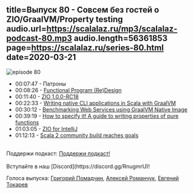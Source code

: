 title=Выпуск 80 - Совсем без гостей о ZIO/GraalVM/Property testing
audio.url=https://scalalaz.ru/mp3/scalalaz-podcast-80.mp3
audio.length=56361853
page=https://scalalaz.ru/series-80.html
date=2020-03-21
----
![episode 80](https://scalalaz.ru/img/episode80.jpg)

* 00:07:47 - Патроны
* 00:08:26 - [Functional Program (Re)Design](https://www.scala-lang.org/2020/03/10/functional-program-re-design.html)
* 00:11:40 - [ZIO 1.0.0-RC18](https://github.com/zio/zio/releases/tag/v1.0.0-RC18)
* 00:22:33 - [Writing native CLI applications in Scala with GraalVM](https://msitko.pl/blog/2020/03/10/writing-native-cli-applications-in-scala-with-graalvm.html)
* 00:30:12 - [Benchmarking Web Services using GraalVM Native Image](https://www.inner-product.com/posts/benchmarking-graalvm-native-image/)
* 00:39:19 - [How to specify it! A guide to writing properties of pure functions](https://www.reddit.com/r/ScalaConferenceVideos/comments/f6uinu/lambda_days_2020_how_to_specify_it_a_guide_to/)
* 01:03:05 - [ZIO for IntelliJ](https://plugins.jetbrains.com/plugin/13820-zio-for-intellij)
* 01:12:13 - [Scala 2 community build reaches goals](https://www.scala-lang.org/2020/02/20/community-build.html)

<br/>
Поддержи подкаст:
<a href="https://www.patreon.com/bePatron?u=8074802" data-patreon-widget-type="become-patron-button">Поддержи подкаст!</a><script async src="https://c6.patreon.com/becomePatronButton.bundle.js"></script>
<br/>

<br/>
Вступайте в наш [Discord](https://discord.gg/RnugmrU)!
<br/>

Голоса выпуска:
[Григорий Помадчин](https://github.com/pomadchin),
[Алексей Романчук](https://github.com/13h3r),
[Евгений Токарев](https://twitter.com/strobegen)


